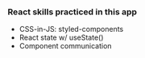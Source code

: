 ### React skills practiced in this app

- CSS-in-JS: styled-components
- React state w/ useState()
- Component communication